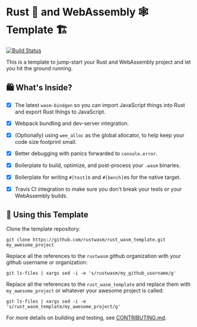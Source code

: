 <meta charset="utf-8"/>

# Rust 🦀 and WebAssembly 🕸 Template 🏗

[![Build Status](https://travis-ci.org/rustwasm/rust_wasm_template.svg?branch=master)](https://travis-ci.org/rustwasm/rust_wasm_template)

This is a template to jump-start your Rust and WebAssembly project and let you
hit the ground running.

## 🛍 What's Inside?

* [X] The latest `wasm-bindgen` so you can import JavaScript things into Rust
  and export Rust things to JavaScript.

* [X] Webpack bundling and dev-server integration.

* [X] (Optionally) using `wee_alloc` as the global allocator, to help keep your
  code size footprint small.

* [X] Better debugging with panics forwarded to `console.error`.

* [X] Boilerplate to build, optimize, and post-process your `.wasm` binaries.

* [X] Boilerplate for writing `#[test]`s and `#[bench]`es for the native target.

* [X] Travis CI integration to make sure you don't break your tests or your
  WebAssembly builds.

## 🤸 Using this Template

Clone the template repository:

```
git clone https://github.com/rustwasm/rust_wasm_template.git my_awesome_project
```

Replace all the references to the `rustwasm` github organization with your
github username or organization:

```
git ls-files | xargs sed -i -e 's/rustwasm/my_github_username/g'
```

Replace all the references to the `rust_wasm_template` and replace them with
`my_awesome_project` or whatever your awesome project is called:

```
git ls-files | xargs sed -i -e 's/rust_wasm_template/my_awesome_project/g'
```

For more details on building and testing, see [CONTRIBUTING.md](./CONTRIBUTING.md).
